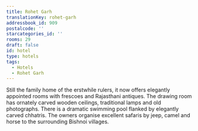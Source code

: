 ```yaml
---
title: Rohet Garh
translationKey: rohet-garh
addressbook_id: 909
postalcode: ''
starcategories_id: ''
rooms: 29
draft: false
id: hotel
type: hotels
tags:
  - Hotels
  - Rohet Garh
---
```

Still the family home of the erstwhile rulers, it now offers elegantly appointed rooms with frescoes and Rajasthani antiques. The drawing room has ornately carved wooden ceilings, traditional lamps and old photographs. There is a dramatic swimming pool flanked by elegantly carved chhatris. The owners organise excellent safaris by jeep, camel and horse to the surrounding Bishnoi villages.